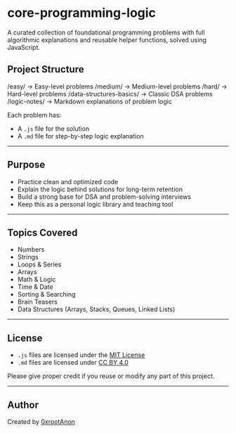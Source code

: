 # core-programming-logic

A curated collection of foundational programming problems with full algorithmic explanations and reusable helper functions, solved using JavaScript.

## Project Structure

/easy/ → Easy-level problems
/medium/ → Medium-level problems
/hard/ → Hard-level problems
/data-structures-basics/ → Classic DSA problems
/logic-notes/ → Markdown explanations of problem logic


Each problem has:
- A `.js` file for the solution
- A `.md` file for step-by-step logic explanation

---

## Purpose

- Practice clean and optimized code
- Explain the logic behind solutions for long-term retention
- Build a strong base for DSA and problem-solving interviews
- Keep this as a personal logic library and teaching tool

---

## Topics Covered

- Numbers  
- Strings  
- Loops & Series  
- Arrays  
- Math & Logic  
- Time & Date  
- Sorting & Searching  
- Brain Teasers  
- Data Structures (Arrays, Stacks, Queues, Linked Lists)

---

##  License

- `.js` files are licensed under the [MIT License](LICENSE)  
- `.md` files are licensed under [CC BY 4.0](logic-notes-LICENSE.md)

Please give proper credit if you reuse or modify any part of this project.

---

##  Author

Created by [0xrootAnon](https://github.com/0xrootAnon)
